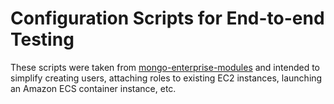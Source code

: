 # Configuration Scripts for End-to-end Testing

These scripts were taken from [mongo-enterprise-modules](https://github.com/10gen/mongo-enterprise-modules/tree/master/jstests/external_auth_aws) 
and intended to simplify creating users, attaching roles to existing EC2 instances, launching an Amazon ECS container instance, etc.